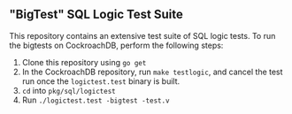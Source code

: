 "BigTest" SQL Logic Test Suite
---


This repository contains an extensive test suite of SQL logic
tests. To run the bigtests on CockroachDB, perform the following
steps:

1. Clone this repository using `go get`
2. In the CockroachDB repository, run `make testlogic`, and cancel the
   test run once the `logictest.test` binary is built.
3. `cd` into `pkg/sql/logictest`
4. Run `./logictest.test -bigtest -test.v`
